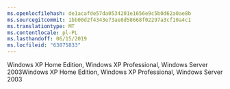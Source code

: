 ```yaml
---
ms.openlocfilehash: de1acafde57da0534201e1656e9c5b0d62a0ae8b
ms.sourcegitcommit: 1bb00d2f4343e73ae8d58668f02297a3cf10a4c1
ms.translationtype: MT
ms.contentlocale: pl-PL
ms.lasthandoff: 06/15/2019
ms.locfileid: "63875833"
---
```

<span data-ttu-id="9f60a-101">Windows XP Home Edition, Windows XP Professional, Windows Server 2003</span><span class="sxs-lookup"><span data-stu-id="9f60a-101">Windows XP Home Edition, Windows XP Professional, Windows Server 2003</span></span>